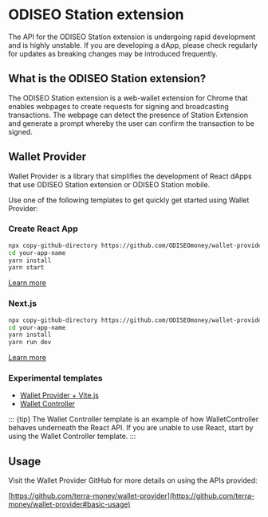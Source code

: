 # ODISEO Station extension

The API for the ODISEO Station extension is undergoing rapid development and is highly unstable. If you are developing a dApp, please check regularly for updates as breaking changes may be introduced frequently.

## What is the ODISEO Station extension?

The ODISEO Station extension is a web-wallet extension for Chrome that enables webpages to create requests for signing and broadcasting transactions. The webpage can detect the presence of Station Extension and generate a prompt whereby the user can confirm the transaction to be signed.

## Wallet Provider

Wallet Provider is a library that simplifies the development of React dApps that use ODISEO Station extension or ODISEO Station mobile.

Use one of the following templates to get quickly get started using Wallet Provider:

### Create React App

```sh
npx copy-github-directory https://github.com/ODISEOmoney/wallet-provider/tree/main/templates/create-react-app your-app-name
cd your-app-name
yarn install
yarn start
```

[Learn more](https://github.com/ODISEOmoney/wallet-provider/tree/main/templates/create-react-app)

### Next.js

```sh
npx copy-github-directory https://github.com/ODISEOmoney/wallet-provider/tree/main/templates/next your-app-name
cd your-app-name
yarn install
yarn run dev
```

[Learn more](https://github.com/ODISEOmoney/wallet-provider/tree/main/templates/next)

### Experimental templates

- [Wallet Provider + Vite.js](https://github.com/ODISEOmoney/wallet-provider/tree/main/templates/vite)
- [Wallet Controller](https://github.com/ODISEOmoney/wallet-provider/tree/main/templates/wallet-controller)

::: {tip}
The Wallet Controller template is an example of how WalletController behaves underneath the React API. If you are unable to use React, start by using the Wallet Controller template.
:::

## Usage

Visit the Wallet Provider GitHub for more details on using the APIs provided:

[https://github.com/terra-money/wallet-provider](https://github.com/terra-money/wallet-provider#basic-usage)

